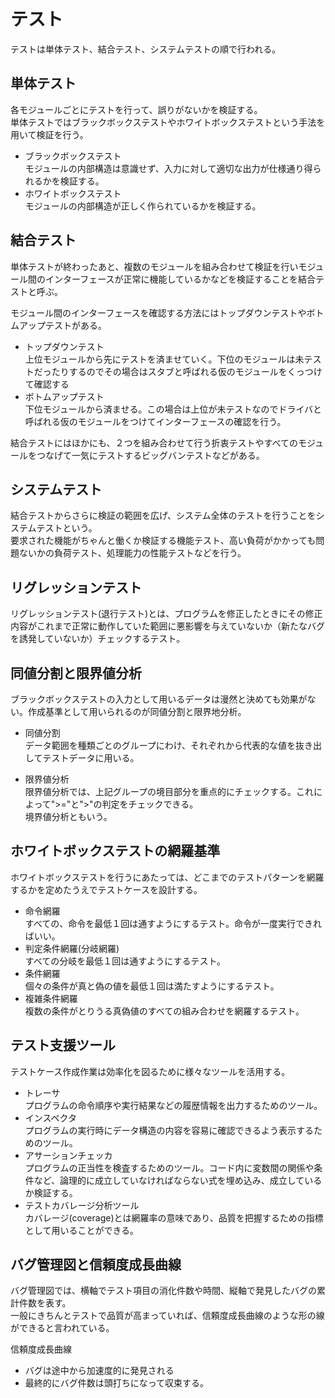 # テスト

テストは単体テスト、結合テスト、システムテストの順で行われる。  

## 単体テスト

各モジュールごとにテストを行って、誤りがないかを検証する。  
単体テストではブラックボックステストやホワイトボックステストという手法を用いて検証を行う。  

- ブラックボックステスト  
モジュールの内部構造は意識せず、入力に対して適切な出力が仕様通り得られるかを検証する。
- ホワイトボックステスト  
モジュールの内部構造が正しく作られているかを検証する。

## 結合テスト

単体テストが終わったあと、複数のモジュールを組み合わせて検証を行いモジュール間のインターフェースが正常に機能しているかなどを検証することを結合テストと呼ぶ。  

モジュール間のインターフェースを確認する方法にはトップダウンテストやボトムアップテストがある。  

- トップダウンテスト  
上位モジュールから先にテストを済ませていく。下位のモジュールは未テストだったりするのでその場合はスタブと呼ばれる仮のモジュールをくっつけて確認する
- ボトムアップテスト  
下位モジュールから済ませる。この場合は上位が未テストなのでドライバと呼ばれる仮のモジュールをつけてインターフェースの確認を行う。  

結合テストにはほかにも、２つを組み合わせて行う折衷テストやすべてのモジュールをつなげて一気にテストするビッグバンテストなどがある。  

## システムテスト  

結合テストからさらに検証の範囲を広げ、システム全体のテストを行うことをシステムテストという。  
要求された機能がちゃんと働くか検証する機能テスト、高い負荷がかかっても問題ないかの負荷テスト、処理能力の性能テストなどを行う。  

## リグレッションテスト
リグレッションテスト(退行テスト)とは、プログラムを修正したときにその修正内容がこれまで正常に動作していた範囲に悪影響を与えていないか（新たなバグを誘発していないか）チェックするテスト。  



## 同値分割と限界値分析

ブラックボックステストの入力として用いるデータは漫然と決めても効果がない。作成基準として用いられるのが同値分割と限界地分析。  

- 同値分割  
データ範囲を種類ごとのグループにわけ、それぞれから代表的な値を抜き出してテストデータに用いる。  

- 限界値分析  
限界値分析では、上記グループの境目部分を重点的にチェックする。これによって">="と">"の判定をチェックできる。  
境界値分析ともいう。

## ホワイトボックステストの網羅基準

ホワイトボックステストを行うにあたっては、どこまでのテストパターンを網羅するかを定めたうえでテストケースを設計する。

- 命令網羅  
すべての、命令を最低１回は通すようにするテスト。命令が一度実行できればいい。
- 判定条件網羅(分岐網羅)   
すべての分岐を最低１回は通すようにするテスト。
- 条件網羅  
個々の条件が真と偽の値を最低１回は満たすようにするテスト。
- 複雑条件網羅  
複数の条件がとりうる真偽値のすべての組み合わせを網羅するテスト。


## テスト支援ツール

テストケース作成作業は効率化を図るために様々なツールを活用する。  

- トレーサ  
プログラムの命令順序や実行結果などの履歴情報を出力するためのツール。
- インスペクタ  
プログラムの実行時にデータ構造の内容を容易に確認できるよう表示するためのツール。
- アサーションチェッカ  
プログラムの正当性を検査するためのツール。コード内に変数間の関係や条件など、論理的に成立していなければならない式を埋め込み、成立しているか検証する。
- テストカバレージ分析ツール  
カバレージ(coverage)とは網羅率の意味であり、品質を把握するための指標として用いることができる。

## バグ管理図と信頼度成長曲線  

バグ管理図では、横軸でテスト項目の消化件数や時間、縦軸で発見したバグの累計件数を表す。    
一般にきちんとテストで品質が高まっていれば、信頼度成長曲線のような形の線ができると言われている。  

信頼度成長曲線  
- バグは途中から加速度的に発見される
- 最終的にバグ件数は頭打ちになって収束する。